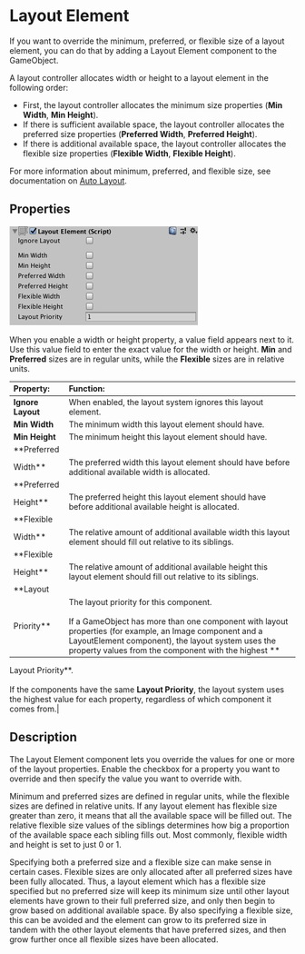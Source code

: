 # Layout Element

If you want to override the minimum, preferred, or flexible size of a layout element, you can do that by adding a Layout
Element component to the GameObject.

A layout controller allocates width or height to a layout element in the following order:

* First, the layout controller allocates the minimum size properties (**Min Width**, **Min Height**).
* If there is sufficient available space, the layout controller allocates the preferred size properties (**Preferred
  Width**, **Preferred Height**).
* If there is additional available space, the layout controller allocates the flexible size properties (**Flexible
  Width**, **Flexible Height**).

For more information about minimum, preferred, and flexible size, see documentation on [Auto Layout](UIAutoLayout.md).

## Properties

![](images/UI_LayoutElementInspector.png)

When you enable a width or height property, a value field appears next to it. Use this value field to enter the exact
value for the width or height. **Min** and **Preferred** sizes are in regular units, while the **Flexible** sizes are in
relative units.

|**Property:** |**Function:** |
|:---|:---|
|**Ignore Layout**| When enabled, the layout system ignores this layout element.|
|**Min Width** |The minimum width this layout element should have. |
|**Min Height** |The minimum height this layout element should have. |
|**Preferred
Width** |The preferred width this layout element should have before additional available width is allocated. |
|**Preferred
Height** |The preferred height this layout element should have before additional available height is allocated. |
|**Flexible
Width** |The relative amount of additional available width this layout element should fill out relative to its siblings. |
|**Flexible
Height** |The relative amount of additional available height this layout element should fill out relative to its siblings. |
|**Layout
Priority**|The layout priority for this component. <br/><br/> If a GameObject has more than one component with layout properties (for example, an Image component and a LayoutElement component), the layout system uses the property values from the component with the highest **

Layout Priority**. <br/><br/> If the components have the same **Layout Priority**, the layout system uses the highest
value for each property, regardless of which component it comes from.|

## Description

The Layout Element component lets you override the values for one or more of the layout properties. Enable the checkbox
for a property you want to override and then specify the value you want to override with.

Minimum and preferred sizes are defined in regular units, while the flexible sizes are defined in relative units. If any
layout element has flexible size greater than zero, it means that all the available space will be filled out. The
relative flexible size values of the siblings determines how big a proportion of the available space each sibling fills
out. Most commonly, flexible width and height is set to just 0 or 1.

Specifying both a preferred size and a flexible size can make sense in certain cases. Flexible sizes are only allocated
after all preferred sizes have been fully allocated. Thus, a layout element which has a flexible size specified but no
preferred size will keep its minimum size until other layout elements have grown to their full preferred size, and only
then begin to grow based on additional available space. By also specifying a flexible size, this can be avoided and the
element can grow to its preferred size in tandem with the other layout elements that have preferred sizes, and then grow
further once all flexible sizes have been allocated.
